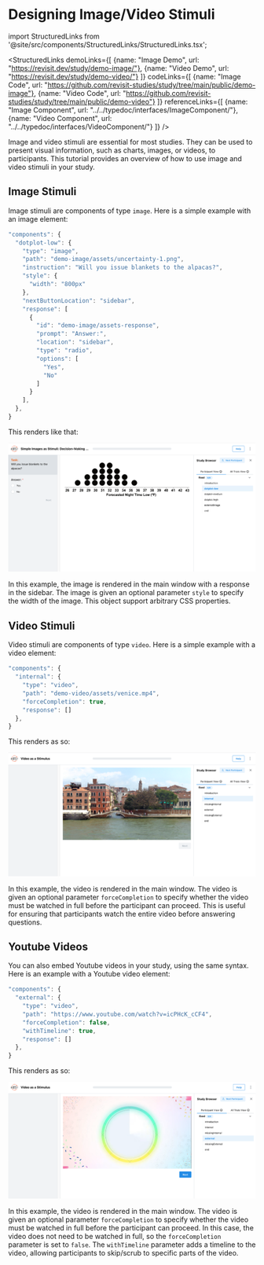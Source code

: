 # Designing Image/Video Stimuli

import StructuredLinks from '@site/src/components/StructuredLinks/StructuredLinks.tsx';

<StructuredLinks
    demoLinks={[
        {name: "Image Demo", url: "https://revisit.dev/study/demo-image/"},
        {name: "Video Demo", url: "https://revisit.dev/study/demo-video/"}
    ]}
    codeLinks={[
        {name: "Image Code", url: "https://github.com/revisit-studies/study/tree/main/public/demo-image"},
        {name: "Video Code", url: "https://github.com/revisit-studies/study/tree/main/public/demo-video"}
    ]}
    referenceLinks={[
        {name: "Image Component", url: "../../typedoc/interfaces/ImageComponent/"},
        {name: "Video Component", url: "../../typedoc/interfaces/VideoComponent/"}
    ]}
/>

Image and video stimuli are essential for most studies. They can be used to present visual information, such as charts, images, or videos, to participants. This tutorial provides an overview of how to use image and video stimuli in your study.

## Image Stimuli

Image stimuli are components of type `image`. Here is a simple example with an image element: 

```js
"components": {
  "dotplot-low": {
    "type": "image",
    "path": "demo-image/assets/uncertainty-1.png",
    "instruction": "Will you issue blankets to the alpacas?",
    "style": {
      "width": "800px"
    },
    "nextButtonLocation": "sidebar",
    "response": [
      {
        "id": "demo-image/assets-response",
        "prompt": "Answer:",
        "location": "sidebar",
        "type": "radio",
        "options": [
          "Yes",
          "No"
        ]
      }
    ],
  },
}
```

This renders like that:

![An image stimulus](img/image-stimulus.png)

In this example, the image is rendered in the main window with a response in the sidebar. The image is given an optional parameter `style` to specify the width of the image. This object support arbitrary CSS properties.

## Video Stimuli

Video stimuli are components of type `video`. Here is a simple example with a video element: 

```js
"components": {
  "internal": {
    "type": "video",
    "path": "demo-video/assets/venice.mp4",
    "forceCompletion": true,
    "response": []
  },
}
```

This renders as so:

![A video stimulus](img/video-stimulus.png)

In this example, the video is rendered in the main window. The video is given an optional parameter `forceCompletion` to specify whether the video must be watched in full before the participant can proceed. This is useful for ensuring that participants watch the entire video before answering questions.

## Youtube Videos

You can also embed Youtube videos in your study, using the same syntax. Here is an example with a Youtube video element: 

```js
"components": {
  "external": {
    "type": "video",
    "path": "https://www.youtube.com/watch?v=icPHcK_cCF4",
    "forceCompletion": false,
    "withTimeline": true,
    "response": []
  },
}
```

This renders as so:

![A Youtube video stimulus](img/youtube-stimulus.png)

In this example, the video is rendered in the main window. The video is given an optional parameter `forceCompletion` to specify whether the video must be watched in full before the participant can proceed. In this case, the video does not need to be watched in full, so the `forceCompletion` parameter is set to `false`. The `withTimeline` parameter adds a timeline to the video, allowing participants to skip/scrub to specific parts of the video.